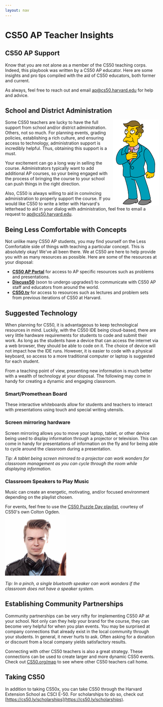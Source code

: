 ```yaml
---
layout: nav
---
```


# CS50 AP Teacher Insights

## CS50 AP Support
Know that you are not alone as a member of the CS50 teaching corps. Indeed, this playbook was written by a CS50 AP educator. Here are some insights and pro tips compiled with the aid of CS50 educators, both former and current.

As always, feel free to reach out and email [ap@cs50.harvard.edu](mailto:ap@cs50.harvard.edu) for help and advice.

## School and District Administration

<img src="principal.gif" alt="principal" width="150" align="right">
Some CS50 teachers are lucky to have the full support from school and/or district administration. Others, not so much. For planning events, grading policies, establishing a rich culture, and ensuring access to technology, administration support is incredibly helpful. Thus, obtaining this support is a must.

Your excitement can go a long way in selling the course. Administrators typically want to add additional AP courses, so your being engaged with the process of bringing the course to your school can push things in the right direction.

Also, CS50 is always willing to aid in convincing administration to properly support the course. If you would like CS50 to write a letter with Harvard's letterhead to aid in your dialog with administration, feel free to email a request to ap@cs50.harvard.edu.

## Being Less Comfortable with Concepts

Not unlike many CS50 AP students, you may find yourself on the Less Comfortable side of things with teaching a particular concept. This is absolutely okay! We've all been there. We at CS50 are here to help provide you with as many resources as possible. Here are some of the resources at your disposal:

- [**CS50 AP Portal**](https://ap.cs50.net/) for access to AP specific resources such as problems and presentations.
- [**Discuss50**](https://openid.edx.org/openid/provider/login/?openid.assoc_handle=%7BHMAC-SHA1%7D%7B595e5112%7D%7BV3n3%2Fw%3D%3D%7D&openid.claimed_id=http%3A%2F%2Fspecs.openid.net%2Fauth%2F2.0%2Fidentifier_select&openid.identity=http%3A%2F%2Fspecs.openid.net%2Fauth%2F2.0%2Fidentifier_select&openid.mode=checkid_setup&openid.ns=http%3A%2F%2Fspecs.openid.net%2Fauth%2F2.0&openid.ns.sreg=http%3A%2F%2Fopenid.net%2Fextensions%2Fsreg%2F1.1&openid.realm=http%3A%2F%2Fapps.cs50.edx.org%2F&openid.return_to=http%3A%2F%2Fapps.cs50.edx.org%2Freturn%2F1%3Fjanrain_nonce%3D2017-07-06T18%253A00%253A24ZwHxugj&openid.sreg.required=email%2Cfullname) (soon to undergo upgrades!) to communicate with CS50 AP staff and educators from around the world.
- [**CS50.tv**](http://cs50.tv) for access to resources such as lectures and problem sets from previous iterations of CS50 at Harvard.

## Suggested Technology

When planning for CS50, it is advantageous to keep technological resources in mind. Luckily, with the CS50 IDE being cloud-based, there are very little hardware requirements for students to code and submit their work. As long as the students have a device that can access the internet via a web browser, they should be able to code on it. The choice of device will not impact how the IDE runs.  However, it is easier to code with a physical keyboard, so access to a more traditional computer or laptop is suggested for each student.

From a teaching point of view, presenting new information is much better with a wealth of technology at your disposal. The following may come in handy for creating a dynamic and engaging classroom.

### Smart/Promethean Board
These interactive whiteboards allow for students and teachers to interact with presentations using touch and special writing utensils.

### Screen mirroring hardware
Screen mirroring allows you to move your laptop, tablet, or other device being used to display information through a projector or television. This can come in handy for presentations of information on the fly and for being able to cycle around the classroom during a presentation.

_Tip: A tablet being screen mirrored to a projector can work wonders for classroom management as you can cycle through the room while displaying information._

### Classroom Speakers to Play Music

Music can create an energetic, motivating, and/or focused environment depending on the playlist chosen.

For events, feel free to use the [CS50 Puzzle Day playlist](https://open.spotify.com/user/12135203541/playlist/1eUha206SzMrod1sOQN23O), courtesy of CS50's own Colton Ogden. <br>
<img src="colton.jpg" alt="colton" width="200">

_Tip: In a pinch, a single bluetooth speaker can work wonders if the classroom does not have a speaker system._

## Establishing Community Partnerships

Community partnerships can be very nifty for implementing CS50 AP at your school. Not only can they help your brand for the course, they can become very helpful for when you plan events. You may be surprised at company connections that already exist in the local community through your students. In general, it never hurts to ask. Often asking for a donation or discount from a local company yields satisfactory results.

Connecting with other CS50 teachers is also a great strategy. These connections can be used to create larger and more dynamic CS50 events. Check out [CS50.org/map](link:https://cs50.org/map) to see where other CS50 teachers call home.

## Taking CS50

In addition to taking CS50x, you can take CS50 through the Harvard Extension School as CSCI E-50. For scholarships to do so, check out [https://cs50.ly/scholarships](https://cs50.ly/scholarships).

